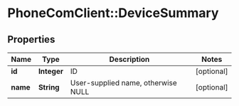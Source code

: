 # PhoneComClient::DeviceSummary

## Properties
Name | Type | Description | Notes
------------ | ------------- | ------------- | -------------
**id** | **Integer** | ID | [optional]
**name** | **String** | User-supplied name, otherwise NULL | [optional]


